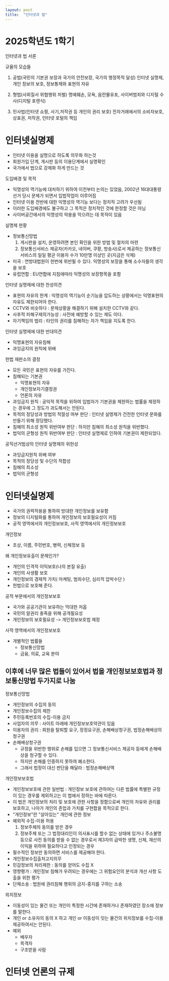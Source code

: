 ```yaml
---
layout: post
title:  "인터넷과 법"
---
```


# 2025학년도 1학기

인터넷과 법 서론

규율의 모습들

1) 공법(국민의 기본권 보장과 국가의 안전보장, 국가의 행정목적 달성)
인터넷 실명제, 개인 정보의 보호, 정보통제와 표현의 자유

2) 형법(사회질서 위협행위 처벌)
명예훼손, 모욕, 음란물유포, 사이버범죄와 디지털 수사(디지털 포렌식)

3) 민사법(인터넷 쇼핑, 사기,저작권 등 개인의 권리 보호)
전자거래에서의 소비자보호, 상표권, 저작권, 인터넷 포털의 책임


# 인터넷실명제

- 인터넷 이용을 실명으로 하도록 의무화 하는것
- 회원가입 단계, 게시판 등의 이용단계에서 실명확인
- 국가에서 법으로 강제화 하게 만드는 것

도입배경 및 목적
- 익명성의 역기능에 대처하기 위하여 이전부터 논의는 있었음, 2002년 16대대통령 선거 당시 문제가 되면서 입법작업이 이루어짐
- 인터넷 이용 전반에 대한 익명성의 역기능 보다는 정치적 고려가 우선됨
- 이러한 도입배경에도 불구하고 그 목적은 정치적인 것에 한정할 것은 아님
- 사이버공간에서의 익명성의 악용을 막으려는 데 목적이 있음

실명제 현황
- 정보통신망법
  1) 게시판을 설치, 운영하려면 본인 확인을 위한 방법 및 절차의 마련
  2) 정보통신서비스 제공자(카카오, 네이버, 쿠팡, 방송사)로서 제공하는 정보통신서비스의 일일 평균 이용자 수가 10만명 이상인 곳(지금은 삭제)
- 미국 : 연방대법원이 헌번에 위반될 수 있다. 익명성의 보장을 통해 소수자들의 생각을 보호
- 유럽연합 : EU연합에 지침에따라 익명성의 보장항목을 포함

인터넷 실명제에 대한 찬성의견
- 표현의 자유의 한계 : 익명성의 역기능이 순기능을 압도하는 상황에서는 익명표현의 자유도 제한되어야 한다.
- CCTV와 비슷하다 : 문제상황을 해결하기 위해 설치한 CCTV와 같다.
- 사후적 피해구제의가능성 : 사전에 예방할 수 있는 제도 이다.
- 자기책임의 법리 : 타인의 권리를 침해하는 자가 책임을 지도록 한다.

인터넷 실명제에 대한 반대의견
- 익명표현의 자유침해
- 과잉금지의 원칙에 위배

헌법 재판소의 결정
- 모든 국민은 표현의 자유를 가진다.
- 침해되는 기본권
  - 익명표현의 자유
  - 개인정보자기결정권
  - 언론의 자유
- 과잉금지 원칙 : 공익적 목적을 위하여 입법자가 기본권을 제한하는 법률을 제정하는 경우에 그 정도가 과도해서는 안된다.
- 목적의 정당성과 방법의 적절성 여부 판단 : 인터넷 실명제가 건전한 인터넷 문화를 만들기 위해 정당했다.
- 침해의 최소성 원칙 위반여부 판단 : 하지만 침해의 최소성 원칙을 위반했다.
- 법익의 균형성 원칙 위반여부 판단 : 인터넷 실명제로 인하여 기본권이 제한되었다.

공직선거법상의 인터넷 실명제의 위헌성
  - 과잉금지원칙 위배 여부
  - 목적의 정당성 및 수단의 적합성
  - 침해의 최소성
  - 법익의 균형성


# 인터넷실명제

- 국가의 권력작용을 통하여 방대한 개인정보를 보유함
- 정보의 디지털화를 통하여 개인정보의 보호필요성이 커짐
- 공적 영역에서의 개인정보보호, 사적 영역에서의 개인정보보호

개인정보
- 초상, 이름, 주민번호, 병력, 신체정보 등

왜 개인정보유출이 문제인가?
- 개인의 인격적 이익보호(나의 본질 유출)
- 개인의 사생활 보호
- 개인정보의 경제적 가치( 마케팅, 범죄수단, 심리적 압박수단 )
- 헌법으로 보호해 준다.

공적 부문에서의 개인정보보호
- 국가와 공공기관이 보유하는 막대한 저옵
- 국민의 알권리 충족을 위해 공개필요성
- 개인정보의 보호필요성 -> 개인정보보호법 제정

사적 영역에서의 개인정보보호
- 개별적인 법률들
  - 정보통신망법
  - 금융, 의료, 교육 분야

## 이후에 너무 많은 법들이 있어서 법을 개인정보보호법과 정보통신망법 두가지로 나눔

정보통신망법
- 개인정보의 수집의 동의
- 개인정보수집의 제한
- 주민등록번호의 수집-이용 금지
- 사업자의 의무 : 사이트 아래에 개인정보보호약관이 있음
- 이용자의 권리 : 회원을 탈퇴할 요구, 정정요구권, 손해배상청구권, 법정손해배상의 청구권
- 손해배상청구권
  - 규정을 위반한 행위로 손해를 입으면 그 정보통신서비스 제공자 등에게 손해배상을 청구할 수 있다.
  - 하지만 손해를 인증하지 못하여 폐소한다.
  - 그래서 법정이 대신 판단을 해달라 : 법정손해배상액
 
개인정보보호법
- 개인정보보호에 관한 일반법 : 개인정보 보호에 관하여는 다른 법률에 특별한 규정이 있는 경우를 제외하고는 이 법에서 정하는 바에 따른다.
- 이 법은 개인정보의 처리 및 보호에 관한 사항을 정함으로써 개인의 자유와 권리를 보호하고, 나아가 개인의 존업과 가치를 구현합을 목적으로 한다.
- "개인정보"란 "살아있는" 개인에 관한 정보
- 예외적 수집-이용 허용
  1) 정보주체의 동의를 받은 경우
  2) 정보주체 또는 그 법정대리인이 의사표시를 할수 없는 상태에 있거나 주소불명 등으로 사전 동의를 받을 수 없는 경우로서 제3자의 급박한 생명, 신체, 재산의 이익을 위하여 필요하다고 인정되는 경우
- 필수적인 정보만 동의하면 서비스를 제공해야 한다.
- 개인정보수집출처고지의무
- 민감정보의 처리제한 : 동의를 얻어도 수집 X
- 영향평가 : 개인정보 침해가 우려되는 경우에는 그 위험요인의 분석과 개선 사항 도출을 위한 평가
- 단체소송 : 법원에 권리침해 행위의 금지-중지를 구하는 소송

위치정보
- 이동성이 있는 물건 또는 개인이 특정한 시간에 존재하거나 존재하였던 장소에 정보를 말한다.
- 개인 or 소유자의 동의 X 하고 개인 or 이동성이 잇는 물건의 위치정보를 수집-이용 제공하여서는 안된다.
- 예외
  - 배우자
  - 목격자
  - 구조받을 사람



# 인터넷 언론의 규제
























